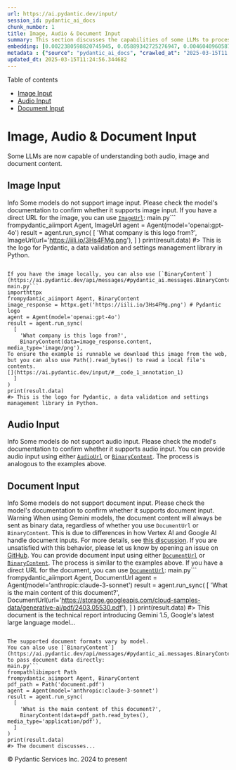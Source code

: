 ```yaml
---
url: https://ai.pydantic.dev/input/
session_id: pydantic_ai_docs
chunk_number: 1
title: Image, Audio & Document Input
summary: This section discusses the capabilities of some LLMs to process audio, image, and document inputs. It emphasizes the necessity of checking model documentation for image support and provides a code example demonstrating how to use image input with a direct URL in the Pydantic AI library.
embedding: [0.0022380598820745945, 0.05889342725276947, 0.004604096058756113, -0.011432540602982044, 0.029934242367744446, 0.01235884428024292, 0.023937642574310303, 0.016393141821026802, -0.004920989274978638, 0.0054359412752091885, -0.014540533535182476, -0.021256236359477043, -0.009165532886981964, -0.057772111147642136, -0.0566507950425148, -0.014906180091202259, -0.0030820933170616627, 0.02657029591500759, 0.02209722250699997, 0.025400228798389435, 0.06410998106002808, 0.0019394487608224154, -0.017806973308324814, 0.030153630301356316, 0.03047052212059498, -0.02396201901137829, -0.024949263781309128, 0.02766723558306694, 0.012870748527348042, -0.01908673532307148, -0.005496882367879152, -0.015125568024814129, -0.07337301969528198, -0.02881292626261711, -0.06240363046526909, 0.0378565788269043, -0.01519869640469551, 0.014552721753716469, -0.02717970684170723, 0.014638039283454418, -0.00784311257302761, -0.015210884623229504, 0.006904620677232742, 0.020086169242858887, -0.06211111322045326, 0.014418651349842548, -0.006928997114300728, 0.014357710257172585, -0.015430272556841373, 0.00823313556611538, -0.026424037292599678, 0.021853458136320114, 0.01214554999023676, -0.005478600040078163, 0.012919501401484013, -0.009915107861161232, -0.02920294925570488, 0.010006519965827465, -0.039294786751270294, -0.0529455803334713, 0.004479167051613331, -0.013943311758339405, 0.009464144706726074, 0.015527778305113316, -0.02341355010867119, -0.03476077318191528, -0.045681409537792206, -0.0005035253707319498, -0.05343310907483101, -0.023754820227622986, 0.04702211171388626, 0.007136196363717318, -0.02346230298280716, -0.004326814319938421, -0.009299603290855885, -0.020268991589546204, -0.03424886614084244, 0.03220124915242195, -0.010366071946918964, -0.033444445580244064, 0.02089058980345726, 0.0507517047226429, -0.016551587730646133, -0.02285289205610752, -0.03673526272177696, 0.044438209384679794, -0.05387188494205475, 0.015259637497365475, -0.026399660855531693, -0.06020975485444069, -0.02186564728617668, 0.018879536539316177, -0.0003127037489321083, 0.024181406944990158, 0.025668367743492126, 0.02766723558306694, -0.029787983745336533, -0.02449830062687397, 0.01257823221385479, 0.025790249928832054, 0.016003118827939034, -0.005088577512651682, -0.028398526832461357, -0.005637046881020069, 0.04977664723992348, -0.02652154304087162, 0.03719841316342354, -0.005167800467461348, -0.025960884988307953, -0.01482086256146431, -0.07395805418491364, -0.012249150313436985, 0.027033448219299316, 0.037442177534103394, -0.015734978020191193, -0.04960601031780243, -0.015430272556841373, -0.020695578306913376, -0.017587585374712944, -0.024132654070854187, -0.07078912109136581, 0.0030211524572223425, -0.008513463661074638, -0.024620182812213898, 0.054603178054094315, -0.008842545561492443, -0.031591836363077164, -0.03678401559591293, -0.06396371871232986, -0.008970522321760654, 0.04390192776918411, 0.026643425226211548, 0.040221091359853745, -0.030884921550750732, 0.010902353562414646, -0.027155330404639244, -0.009378827176988125, 0.012797619216144085, -0.056407030671834946, 0.02625340223312378, 0.06454875320196152, -0.03517517074942589, -0.010890165343880653, 0.027301589027047157, -0.02028118073940277, 0.01219430286437273, -0.04848469793796539, 0.005119048058986664, -0.025448981672525406, 0.006624291650950909, 0.002183212898671627, 0.01667346991598606, -0.028617914766073227, -0.026838436722755432, -0.04200056940317154, 0.02903231419622898, 0.05357936769723892, 0.06537755578756332, 0.001761196181178093, -0.036613378673791885, -0.006091057322919369, 0.04058673605322838, 0.0005766546237282455, -0.012748866342008114, -0.027740364894270897, 0.026716554537415504, 0.0037966270465403795, -0.005603529047220945, -0.034370750188827515, -0.01750226877629757, -0.04036734998226166, 0.0018114725826308131, -0.01391893532127142, -0.026424037292599678, -0.009659156203269958, -0.06055102497339249, -0.019732709974050522, -0.04195181652903557, -0.016478458419442177, -0.038465987890958786, -0.02537585236132145, 0.006599915213882923, -0.04719274491071701, 0.01262698508799076, -0.006301304325461388, -0.02537585236132145, -0.011639739386737347, 0.015929989516735077, -0.04953288286924362, 0.04041610285639763, 0.013138889335095882, 0.03746655583381653, 0.038856010884046555, 0.007209325674921274, 0.003571145236492157, -0.00194858992472291, 0.06645011901855469, -0.04509637504816055, 0.03629648685455322, -0.006551162339746952, 0.042463719844818115, 0.0547981895506382, -0.014406463131308556, 0.0010085742687806487, -0.030543651431798935, -0.04482823237776756, 0.0016316964756697416, 0.026058390736579895, -0.045413266867399216, -0.007940618321299553, 0.008342829532921314, -0.03176247328519821, -0.00022224437270779163, -0.039465419948101044, -0.05494444817304611, 0.007660289295017719, -0.051921769976615906, 0.02280413918197155, 0.03680839017033577, 0.01974489912390709, 0.0030028701294213533, 0.03844161331653595, 0.03451700881123543, 0.004857001360505819, -0.03427324444055557, 0.010189343243837357, -0.007757795043289661, -0.04982540011405945, 0.011463010683655739, 0.003604662837460637, 0.019549887627363205, 0.021024661138653755, 0.004564484115689993, -0.0075323134660720825, 0.044048186391592026, -0.042024943977594376, 0.03495578467845917, -0.016856294125318527, -0.0013330853544175625, -0.027325965464115143, 0.010481859557330608, -0.01541808433830738, 0.006459750700742006, 0.020268991589546204, -0.019220806658267975, 0.0065572564490139484, 0.0013658411335200071, -0.07488435506820679, 0.035345807671546936, 0.04799716919660568, -0.008361111395061016, -0.0018937430577352643, -0.02460799366235733, 0.0006101722246967256, 0.0005096194799989462, 0.0071666669100522995, -0.07191043347120285, 0.021682824939489365, -0.03680839017033577, 0.01596655324101448, 0.01679535210132599, 0.04146428778767586, -0.004722930956631899, -0.025351475924253464, 0.0049819303676486015, -0.021012471988797188, -0.02476644143462181, 0.011298470199108124, -0.020366497337818146, -0.05221428722143173, 0.0061245751567184925, 0.014662415720522404, 0.029885489493608475, -0.01809949055314064, -0.08131973445415497, 0.013662982732057571, -0.00932397972792387, 0.017648527398705482, 0.02051275596022606, 0.04056236147880554, -0.00841595884412527, 0.01219430286437273, -0.0165637768805027, 0.06801020354032516, -0.033005669713020325, 0.021304989233613014, 0.007276360876858234, -0.03047052212059498, 0.005039824638515711, 0.0037539685145020485, 0.03281065821647644, -0.005170847754925489, 0.03315192833542824, -0.03685714304447174, -0.01025028433650732, 0.001450396841391921, 0.03597959503531456, 0.011085175909101963, 0.03105555661022663, 0.019330499693751335, 0.015344955027103424, 0.00224872468970716, 0.017794786021113396, -0.015783730894327164, -0.003430980956181884, 0.05977097898721695, -0.028252268210053444, 0.0009803890716284513, 0.04031859710812569, -0.028447279706597328, -0.0037356861867010593, -0.011895691975951195, -0.011200964450836182, -0.01777040958404541, -0.03554081916809082, -0.008464711718261242, 0.05031292885541916, -0.005963081493973732, 0.010585459880530834, -0.007623724639415741, -0.01482086256146431, 0.017697280272841454, 0.047387756407260895, -0.017307257279753685, -0.0375153087079525, 0.013943311758339405, -0.011883503757417202, -0.002647888381034136, -0.04641269892454147, -0.0522630400955677, 0.008099065162241459, 0.025839002802968025, -0.005502976477146149, -0.0019470663974061608, 0.006496315356343985, -0.006642573978751898, -0.017477892339229584, -0.003324334044009447, -0.03768594190478325, 0.023864513263106346, -0.06571882218122482, -0.004799107555299997, -0.004573625512421131, 0.06098979711532593, -0.02735034190118313, -0.004406037740409374, -0.0215000007301569, 0.0831235870718956, 0.009689626283943653, -0.015308390371501446, -0.01123752910643816, 0.0012683355016633868, 0.03471202030777931, 0.05855215713381767, -0.03378571569919586, 0.013553288765251637, -0.055480729788541794, -0.015820294618606567, -0.03264002501964569, -0.013285147957503796, -0.09726190567016602, -0.023730443790555, -0.009068028070032597, 0.02903231419622898, 0.007276360876858234, -0.020902778953313828, -0.017904479056596756, -0.03541893512010574, 0.018282312899827957, 0.0049027069471776485, 0.00932397972792387, 0.005603529047220945, -0.035906463861465454, 0.0057497876696288586, -0.018903912976384163, -0.008166099898517132, -0.06869274377822876, 0.024157030507922173, -0.007184949237853289, 0.019878968596458435, 0.013516724109649658, 0.04351190850138664, 0.02247505821287632, -0.026399660855531693, 0.020147109404206276, 0.018014173954725266, -0.0027834821958094835, 0.005533447023481131, 0.028422903269529343, 0.03883163630962372, 0.03922165557742119, -0.0018206137465313077, -0.059624720364809036, 0.03412698581814766, -0.022158164530992508, 0.01907454803586006, 0.004003826528787613, 0.05021542310714722, 0.032835036516189575, -0.011523951776325703, 0.027642859145998955, -0.023913266137242317, -0.003107993397861719, 0.00801374763250351, 0.0014884850243106484, -0.016880670562386513, 0.057235829532146454, 0.007715136278420687, -0.002964781830087304, -0.0005077150999568403, 0.05967347323894501, -0.0017109198961406946, 0.0017825255636125803, -0.044316329061985016, 0.004826530814170837, -0.011030329391360283, 0.026107143610715866, 0.017697280272841454, 0.024754252284765244, 0.05782086402177811, -0.03451700881123543, -0.0738605484366417, -0.010457483120262623, -0.03439512476325035, -0.04680272191762924, 0.012316185049712658, 0.03909977525472641, -0.023060092702507973, 0.04977664723992348, -0.05981973186135292, -0.018245749175548553, 0.025717120617628098, 0.03632086515426636, -0.006727891508489847, -0.02159750647842884, -0.022231293842196465, -0.005691893864423037, 0.018952665850520134, -0.012096798047423363, 0.003510204143822193, 0.024303289130330086, -0.021902211010456085, 0.007093537598848343, 0.029544219374656677, -0.026765307411551476, 0.016320012509822845, -0.018196996301412582, 0.010140590369701385, 0.024376418441534042, -0.0762006863951683, 0.03654025122523308, 0.003967261873185635, -0.0044426023960113525, 0.017697280272841454, 0.00864144042134285, -0.019208617508411407, 0.06640136241912842, -0.045583903789520264, 0.024376418441534042, -0.055919501930475235, 0.034419503062963486, 0.0045797196216881275, 0.009506803005933762, -0.0037661567330360413, -0.034638889133930206, 0.003257298842072487, -0.010987670160830021, 0.007733418606221676, 0.0043725199066102505, -0.022401928901672363, 0.005119048058986664, -0.014150510542094707, 0.005734552629292011, -0.020707767456769943, -0.02964172512292862, -0.058698415756225586, 0.024266725406050682, -0.004485261160880327, -0.03612585365772247, -0.008799887262284756, 0.02280413918197155, 0.005036777351051569, -0.011024234816432, -0.012858560308814049, -0.0014336381573230028, 0.07761451601982117, -0.004927083384245634, -0.011005952954292297, 0.041976191103458405, -0.03461451455950737, -0.010561083443462849, 0.00028566113905981183, 0.01580810733139515, -0.013187642209231853, 0.01717318594455719, 0.012931689620018005, -0.03183560073375702, -0.019159864634275436, -0.0009544891072437167, -0.025717120617628098, -0.008019841276109219, -0.019001418724656105, 0.011761621572077274, 0.01848951354622841, -0.009439768269658089, -0.005042871460318565, -0.009866354987025261, -0.015783730894327164, 0.0050581069663167, 0.04824093356728554, -0.00403125025331974, 0.009293509647250175, 0.041805557906627655, 0.05406689643859863, 0.014942744746804237, 0.02822789177298546, -0.0008501276024617255, 0.06737641990184784, -0.013516724109649658, 0.015125568024814129, 0.010183248668909073, -0.017039116472005844, 0.008604875765740871, -0.024254536256194115, 0.019013606011867523, 0.013102324679493904, -0.012736679054796696, -0.007440901827067137, -0.004625425208359957, -0.018294502049684525, 0.014698980376124382, -0.015564342960715294, -0.020902778953313828, -0.023730443790555, -0.04319501295685768, 0.006368339527398348, -0.010780471377074718, -0.020378686487674713, -0.04638832435011864, -0.026935942471027374, -0.0035498158540576696, -0.00806859415024519, -0.05450567230582237, 0.017429139465093613, 0.01629563607275486, 0.021902211010456085, 0.011737245135009289, -0.022609127685427666, -0.00011283615458523855, 0.02783787064254284, 0.04958163574337959, -0.029446713626384735, 0.04551077261567116, -0.022401928901672363, 0.018123866990208626, 0.023121032863855362, 0.00396421505138278, -0.006660856306552887, -0.023498866707086563, 0.01968395709991455, -0.007258078549057245, -0.04438945651054382, 0.0013391794636845589, 0.0255464855581522, 4.737214112537913e-05, 0.042414966970682144, 0.025497732684016228, -0.048314061015844345, -0.004777777940034866, -0.009726190939545631, -0.006410997826606035, -0.001576849608682096, 0.041147395968437195, -0.005143424496054649, 0.022170351818203926, 0.00561876455321908, -0.016271259635686874, -0.0036442745476961136, -0.058698415756225586, 0.027374718338251114, -0.02854478545486927, -0.03478514775633812, 0.009738379158079624, 0.011024234816432, -0.01902579516172409, 0.02647279016673565, 0.028349773958325386, -0.012133362703025341, 0.009872449561953545, 0.011042517609894276, 0.020464003086090088, -0.008580499328672886, 0.00970790907740593, -0.019452381879091263, -0.009451956488192081, 0.0003094662388321012, 0.015479025430977345, 0.021585319191217422, -0.055090706795454025, 0.035297054797410965, 0.014564909972250462, 0.005719317123293877, -0.033225059509277344, 0.031469956040382385, 0.01930612325668335, 3.0470522688119672e-05, -0.0050916243344545364, 0.01568622514605522, -0.03588208928704262, -0.009159439243376255, -0.0027499645948410034, -0.009531179443001747, -0.021938776597380638, -0.04750964045524597, -0.02128061279654503, 0.0043725199066102505, -0.06425623595714569, 0.03244501352310181, 0.06025850772857666, -0.03544331341981888, -0.007288549095392227, 0.005481646861881018, 0.011572704650461674, -0.009774943813681602, 0.014942744746804237, 0.03685714304447174, -0.019513322040438652, -0.03337131813168526, -0.04551077261567116, 0.041098643094301224, -0.04434070363640785, 0.01902579516172409, 0.06615760177373886, 0.019769275560975075, -0.006185516249388456, -0.006819303147494793, -0.005472505930811167, -0.056407030671834946, -0.024083901196718216, -0.017319444566965103, -0.007075255271047354, 0.040830500423908234, 0.013163265772163868, -0.031128685921430588, 0.01794104464352131, -0.003994685597717762, -0.018611395731568336, -0.021853458136320114, 0.02159750647842884, -0.030153630301356316, -0.000317464757245034, -0.02460799366235733, 0.01831887848675251, 0.019891157746315002, 0.011121740564703941, -0.0021634071599692106, -0.033810093998909, -0.005554776173084974, -0.028032880276441574, 0.01132284663617611, -0.03366383537650108, 0.013431406579911709, 0.01848951354622841, -0.02017148584127426, -0.003525439416989684, 0.01602749526500702, 0.020768707618117332, 0.014747733250260353, -0.011335034854710102, -0.005889952182769775, -0.0467052161693573, -0.011188776232302189, 0.03822222352027893, -0.01794104464352131, 0.03293254226446152, -0.03807596489787102, 0.029885489493608475, -0.026716554537415504, -0.017136622220277786, 0.007623724639415741, -0.005323200486600399, 0.00047076959162950516, -0.05743084102869034, -0.007538407575339079, 0.007593254093080759, -0.04597392678260803, 0.025790249928832054, -0.001125885872170329, 0.01473554503172636, 0.042195580899715424, 0.01738038659095764, -0.025132087990641594, -0.01612500101327896, -0.023706067353487015, -0.01996428705751896, 0.055870749056339264, -0.005301870871335268, 0.013224206864833832, 0.001381076406687498, -0.0805884376168251, -0.024352042004466057, -0.03539456054568291, -0.032883789390325546, -0.0029906819108873606, -0.014174886979162693, -0.03615022823214531, -0.00024014580412767828, -0.0007145337876863778, 0.04258560389280319, -0.043170638382434845, -0.032128117978572845, 0.032079365104436874, 0.019159864634275436, 0.010152778588235378, -0.008141723461449146, -0.02964172512292862, -0.01391893532127142, 0.008763322606682777, -0.03144558146595955, 0.0045583900064229965, -0.03329818695783615, -0.01869671232998371, -0.018733277916908264, -0.003790533170104027, 0.021963153034448624, -0.032786283642053604, -0.006819303147494793, 0.007830924354493618, -0.029982995241880417, 0.009531179443001747, -0.01087797712534666, -0.04916723445057869, -0.024803005158901215, -0.01903798244893551, -0.028666667640209198, -0.009147251024842262, -0.05704081803560257, 0.03154308721423149, -0.019367065280675888, -0.0017124434234574437, 0.007215419784188271, -0.007288549095392227, -0.0015661849174648523, 0.01798979751765728, -0.022816328331828117, -0.010896258987486362, 0.00638662138953805, 0.02717970684170723, -0.06211111322045326, 0.004994118586182594, -0.026935942471027374, 0.007715136278420687, 0.005094671621918678, -0.03273753076791763, 0.019562074914574623, 0.009646967984735966, 0.002873370423913002, -0.005899093113839626, 0.009128968231379986, -0.00582596380263567, 0.015210884623229504, 0.019184241071343422, -0.004466978833079338, 0.006551162339746952, -0.026375284418463707, -0.011938351206481457, 0.031153062358498573, 0.020866213366389275, 0.007593254093080759, -0.0005705605144612491, -0.018026361241936684, -0.009159439243376255, -0.003430980956181884, 0.0312749445438385, 0.060892291367053986, -0.030007371678948402, 0.03293254226446152, -0.012438067235052586, 0.03917290270328522, -0.01897704228758812, 0.003601615782827139, -0.003287769388407469, 0.014491780661046505, -0.005746740847826004, 0.03922165557742119, -0.026984695345163345, -0.050069164484739304, -0.026619048789143562, -0.031469956040382385, -0.009592120535671711, -0.04970351606607437, 0.010024801827967167, -0.004543154966086149, -0.016612529754638672, 0.016880670562386513, 0.021634072065353394, -0.004366425797343254, -0.0735192745923996, -0.027959750965237617, 0.03822222352027893, -0.02805725671350956, 0.010274660773575306, -0.025497732684016228, 0.02203628234565258, 0.03407823294401169, 0.010323412716388702, -0.035345807671546936, -0.007574972230941057, -0.013943311758339405, 0.010536707006394863, -0.0272284597158432, 0.03359070420265198, -0.018842970952391624, 0.023584185168147087, -0.012761054560542107, 0.027374718338251114, -0.02302352711558342, -0.040001701563596725, 0.0019516369793564081, 0.026887189596891403, -0.008708475157618523, -0.01602749526500702, -0.01781916245818138, 0.0014930556062608957, 0.04139115661382675, 0.03493140637874603, 0.011712868697941303, -0.031591836363077164, -0.014199263416230679, 0.017477892339229584, 0.025497732684016228, -0.013004818931221962, 0.024205783382058144, 0.0053262473084032536, 0.014613662846386433, 0.006733985617756844, 0.021036848425865173, 0.01891610026359558, -0.03307880088686943, -0.004037344362586737, 0.017270691692829132, 0.0013315618271008134, -0.014881803654134274, -0.015783730894327164, -0.004984977655112743, 0.019098924472928047, 0.013212018646299839, -0.010213719680905342, 0.014650227501988411, 0.0032969105523079634, 0.015149944461882114, 0.014967121183872223, 0.010189343243837357, -0.02674093097448349, 0.0065267859026789665, 0.012078515253961086, 0.023767007514834404, -0.042683109641075134, -0.012675737962126732, -0.01836763136088848, 0.011036423034965992, -0.01908673532307148, -0.008818169124424458, -0.015405896119773388, 0.020537132397294044, -0.03461451455950737, -0.00041706528281793, -0.032079365104436874, 0.013845806010067463, 0.02613152004778385, 0.01957426406443119, 0.00599964614957571, -0.00393679179251194, 0.008726757951080799, 0.041805557906627655, -0.014199263416230679, -0.002756058704108, 0.03812471777200699, -0.030763039365410805, -0.003906321246176958, 0.03429761901497841, -0.021743765100836754, 0.02396201901137829, 0.013906747102737427, -0.043609414249658585, -0.03839286044239998, 0.01777040958404541, 0.03919728100299835, -0.03549206629395485, -0.004147038329392672, -0.013090136460959911, -0.06167233735322952, 0.005353671032935381, 0.018233560025691986, -0.00579854054376483, 0.04858219996094704, -0.035955216735601425, 0.05518821254372597, 0.007812642492353916, -0.03739342465996742, -0.029056690633296967, -0.0018785077845677733, -0.019281746819615364, -0.035467687994241714, -0.02001303993165493, 0.015661848708987236, -0.01486961543560028, 0.022621316835284233, 0.011274093762040138, -0.01402862835675478, -0.03615022823214531, 0.006788832601159811, -0.0014336381573230028, 0.057235829532146454, 0.012340561486780643, -0.03366383537650108, 0.006084963213652372, 0.0029678288847208023, 0.013626418076455593, 0.003044005250558257, 0.03515079617500305, -0.007392148952931166, -0.015929989516735077, -0.02493707649409771, -0.025839002802968025, -0.009055839851498604, 0.019111111760139465, -0.004652848932892084, -0.00624645734205842, -0.030031748116016388, 0.000818895292468369, -0.005953940097242594, -0.015539966523647308, 0.0036625568754971027, -0.012127268128097057, -0.024961452931165695, -0.027106577530503273, 0.0006067443173378706, -0.007879677228629589, 0.004351190757006407, -0.005953940097242594, -0.061818595975637436, 0.02881292626261711, 0.0007213896024040878, 0.0015798966633155942, 0.013077948242425919, -0.027277212589979172, 0.01208460982888937, -0.0006014119717292488, -0.005292729940265417, 0.018745465204119682, 0.0031597933266311884, 0.0034431691747158766, -0.019428005442023277, -0.04095238447189331, 0.016368765383958817, 0.055090706795454025, 0.018404195085167885, 0.0283253975212574, -0.023145409300923347, -0.015990929678082466, 0.026497166603803635, 0.019147677347064018, -0.00047762543545104563, 0.0011845416156575084, -0.016990363597869873, 0.01744132675230503, 0.016978176310658455, 0.037369050085544586, 0.03646712005138397, 0.012090703472495079, 0.02749660052359104, 0.05947846174240112, 0.050654198974370956, -0.013736112043261528, 0.009866354987025261, 0.025522109121084213, -0.006484127137809992, 0.003193310694769025, -0.006118481047451496, 0.013553288765251637, 0.03697902709245682, 0.0011693063424900174, 0.0010718005942180753, -0.005795493256300688, -0.005192176904529333, 0.01227352675050497, 0.025960884988307953, 0.010573271661996841, 0.008227040991187096, 0.03290816396474838, 0.00041325646452605724, 0.013955499976873398, 0.046339571475982666, 0.0016012259293347597, -1.1218151485081762e-05, 0.020768707618117332, -0.027082201093435287, 0.03178684785962105, -0.008793792687356472, -0.0055425879545509815, -0.014004251919686794, 0.012846372090280056, -0.02603401429951191, 0.01886734738945961, 0.023060092702507973, 0.021853458136320114, -0.02110997773706913, 0.016307823359966278, -0.013114512898027897, -0.002149695297703147, -0.009141156449913979, 0.024096090346574783, -0.04331689700484276, 0.0151743208989501, -0.015649661421775818, -0.012651361525058746, 0.018465137109160423, -0.007574972230941057, -0.030933674424886703, 0.013711735606193542, 0.02805725671350956, 0.02045181579887867, 0.03356632962822914, -0.00935445073992014, 0.024961452931165695, -0.0022350128274410963, -0.006410997826606035, 0.007574972230941057, -0.012352749705314636, -0.01374830026179552, 0.013321712613105774, -0.01003699004650116, 0.0014176410622894764, -0.022024093195796013, 0.049898527562618256, 0.020854026079177856, 0.011694586835801601, 0.04209807515144348, -0.00940320361405611, -0.04309750720858574, 0.01082922425121069, -0.0006101722246967256, 0.021256236359477043, 0.027204083278775215, -0.01052451878786087, -0.022487245500087738, 0.023279478773474693, 0.027277212589979172, 0.04953288286924362, -0.0005404708790592849, 0.0496547631919384, 0.003293863497674465, 0.025887755677103996, 0.011670210398733616, -0.0312749445438385, 0.02581462636590004, 0.012340561486780643, 0.0522630400955677, -0.013577665202319622, 0.003168934490531683, 0.008738946169614792, 0.012956066057085991, -0.022828515619039536, 0.008440335281193256, 0.0248273815959692, 0.0401235856115818, -0.015832483768463135, 0.027740364894270897, -0.004399943631142378, 0.008842545561492443, 0.007830924354493618, -0.017587585374712944, 0.020744331181049347, -0.0065572564490139484, 0.005506023298949003, -0.020805273205041885, -0.040879253298044205, 0.0009986713994294405, -0.0035833334550261497, -0.014577098190784454, 0.0012195826275274158, 0.007136196363717318, -0.04748526215553284, -0.009360544383525848, 0.017197562381625175, -0.003918509464710951, -0.0025214357301592827, 0.017794786021113396, 0.0013094707392156124, -0.03122619166970253, 0.0020841837394982576, 0.01733163371682167, 0.019001418724656105, -0.006941185332834721, 0.0019105017418041825, -0.03008050099015236, 0.01262698508799076, 0.022048469632864, 0.01304138358682394, -0.017051303759217262, -0.0038270975928753614, -0.013687359169125557, 0.018842970952391624, -0.05216553434729576, -0.015466837212443352, 0.006030116695910692, -0.02973923087120056, -0.003601615782827139, -0.012761054560542107, 0.009348356164991856, -0.022816328331828117, 0.0020506661385297775, -0.0401235856115818, -0.008982710540294647, 0.032518140971660614, -0.03817347064614296, 0.012663549743592739, -0.003418792737647891, -0.020256804302334785, 0.020147109404206276, 0.017453515902161598, -0.012931689620018005, 0.0013605088461190462, -0.013516724109649658, 0.02477862872183323, -0.013602041639387608, 0.06025850772857666, -0.03259127214550972, 0.014979309402406216, 0.015247449278831482, -0.04056236147880554, 0.004725978244096041, -0.05440816655755043, -0.027252836152911186, -0.0008013747283257544, -0.0312749445438385, -0.010207625105977058, -0.017453515902161598, -0.020354310050606728, 0.030933674424886703, 0.00517998868599534, -0.005429847165942192, 0.0036716980393975973, 0.014053004793822765, 0.03602834790945053, -0.005950893275439739, 0.05845465138554573, -0.007002125959843397, -0.01662471704185009, -0.00032698680297471583, 0.01120705809444189, 0.03997732698917389, 0.009884637780487537, -0.0008745039813220501, -0.004607142880558968, -0.02603401429951191, -0.013638606294989586, 0.03632086515426636, -0.00806859415024519, -0.00631349254399538, 0.009567744098603725, -0.010628118179738522, 0.010341695509850979, 0.004936224780976772, 0.01568622514605522, 0.0010512330336496234, 0.0312749445438385, 0.02165844850242138, -0.024583617225289345, -0.010366071946918964, -0.007044784724712372, 0.002996776020154357, 0.014418651349842548, -0.02547335810959339, 0.00877551082521677, 0.01402862835675478, 0.006490221247076988, -0.02647279016673565, 0.003168934490531683, 0.02564399130642414, -0.01869671232998371, -0.011012046597898006, -0.009774943813681602, -0.02995861880481243, -0.011493481695652008, 0.022267857566475868, 0.04239059239625931, 0.029836736619472504, -0.02696031890809536, -0.0176607146859169, 0.02159750647842884, 0.007672477513551712, -0.0011997768888249993, -0.014991497620940208, -0.0021740717347711325, 0.00779435969889164, 0.0026935942005366087, -0.014223639853298664, -0.006423186045140028, 0.007611536420881748, 0.009092404507100582, -0.036223359405994415, 0.010305130854249, 0.021024661138653755, -0.0040190620347857475, 0.03646712005138397, -0.03585771098732948, 0.041927438229322433, 0.025058958679437637, 0.04512074962258339, 0.011231434531509876, -0.018745465204119682, -0.02788662351667881, -0.016588153317570686, 0.005941751878708601, 0.05489569529891014, 0.014284580945968628, -0.01634438894689083, 0.006222080904990435, -0.008885204792022705, 0.017087869346141815, 0.029763607308268547, 0.004646754823625088, -0.02071995474398136, 0.008763322606682777, 0.03576020523905754, -0.0246567465364933, -0.026326531544327736, 0.00041630351915955544, 0.041805557906627655, -0.0437556691467762, -0.007258078549057245, 0.0009697243804112077, -0.03856349363923073, -0.0467052161693573, 0.023669501766562462, -0.007550595793873072, 0.023645125329494476, 0.0342244915664196, 0.04804592207074165, 0.00048333866288885474, 0.016222506761550903, -0.008214852772653103, -0.02412046678364277, -0.0218778345733881, 0.030689910054206848, -0.005740646738559008, -0.01892828941345215, -0.048362813889980316, 0.020549321547150612, 0.002681405982002616, 0.015149944461882114, -0.024900510907173157, 0.0014618233544752002, -0.038246601819992065, 0.02959297224879265, 0.02231661044061184, 0.005015448201447725, -0.009878543205559254, -0.02313322015106678, -0.006642573978751898, 0.0022685304284095764, -0.04163492098450661, 0.02285289205610752, -0.02598526142537594, -0.06971655786037445, 0.029227325692772865, 0.008050312288105488, -0.02744784764945507, 0.0050611537881195545, -0.007215419784188271, 0.038246601819992065, 0.017806973308324814, -0.013187642209231853, -0.018684525042772293, 0.002934311283752322, 0.006703515071421862, -0.019708333536982536, -0.006855867803096771, -0.02581462636590004, 0.0073251137509942055, 0.010323412716388702, 0.005009354092180729, -0.03866099938750267, -0.004406037740409374, -0.01974489912390709, -0.0007998512010090053, 9.522038453724235e-05, 0.018282312899827957, -0.0014785821549594402, 0.024242348968982697, 0.0026006591506302357, -0.02176814153790474, 0.02498582936823368, -0.018623583018779755, -0.002430024091154337, -0.007501842919737101, -0.007971088401973248, 0.0008128011832013726, 0.015113379806280136, 0.011249717324972153, -0.0038941327948123217, 0.014284580945968628, -0.030446145683526993, -0.06523129343986511, -0.003208545967936516, 0.024205783382058144, -0.007398243062198162, -0.026545919477939606, 0.011615362949669361, 0.00546641182154417, 0.00877551082521677, 0.022767575457692146, 0.023267291486263275, 0.038734130561351776, -0.0074530900456011295, 0.0054633645340800285, -0.034590136259794235, 0.007410431280732155, 0.011469105258584023, 0.008434240706264973, -0.04495011642575264, 0.01995209790766239, 0.00039230799302458763, -0.006514597684144974, 0.0009476332925260067, -0.002884034998714924, 0.0029236467089504004, 0.014089569449424744, -0.00032032138551585376, -0.012401502579450607, 0.022438492625951767, -0.030641157180070877, 0.013760488480329514, -0.017538832500576973, -0.011584892868995667, -0.032128117978572845, -0.012383220717310905, -0.009665249846875668, -0.0058869048953056335, 0.03658900409936905, 0.05333560332655907, 0.004402990452945232, -0.005472505930811167, 0.025570861995220184, -0.015223072841763496, -0.016551587730646133, -0.0029236467089504004, -0.010841412469744682, -0.011548328213393688, 0.0020034369081258774, 0.008135629817843437, 0.003778344951570034, 0.004573625512421131, -0.0018952665850520134, 0.023060092702507973, 0.00047610190813429654, -0.013248583301901817, 0.017039116472005844, 0.02056150883436203, 0.024912700057029724, 0.013906747102737427, 0.005835105199366808, -0.01569841429591179, 0.01374830026179552, -0.007769983261823654, 0.020817460492253304, 0.014698980376124382, 0.008434240706264973, -0.00490575423464179, -0.0013094707392156124, -0.007556689903140068, 0.023011339828372, 0.0017520550172775984, 0.004978883545845747, 0.01996428705751896, 0.01164583396166563, -0.032566893845796585, 0.011633645743131638, 0.00779435969889164, -0.01875765435397625, -0.019915534183382988, -0.0017535785445943475, -0.010347789153456688, 0.019513322040438652, -0.024705499410629272, -0.005502976477146149, 0.022231293842196465, -0.0014595380052924156, 0.030324265360832214, 0.025327099487185478, -0.026765307411551476, -0.00730073731392622, -0.008580499328672886, -0.00962259154766798, -0.012188209220767021, 0.022450681775808334, 0.03924603387713432, -0.0026280826423317194, -0.011926162987947464, 0.031859979033470154, -0.026277778670191765, -0.02423015981912613, -0.02783787064254284, -0.025180840864777565, -0.004287202376872301, -0.057284582406282425, 0.006752267945557833, 0.0030653346329927444, -0.014369898475706577, 0.020524945110082626, 0.018769841641187668, -0.00981760211288929, -0.0056218113750219345, -0.031591836363077164, 0.0003751683107111603, 0.02766723558306694, 0.0014884850243106484, -0.022609127685427666, -0.010146684013307095, -0.007867489010095596, 0.02800850383937359, 0.031153062358498573, -0.014979309402406216, -0.002043048618361354, -0.023255102336406708, 0.001902884105220437, -0.01025028433650732, -0.006697420962154865, 0.005247023887932301, 0.014991497620940208, 0.0034766867756843567, -0.003196357749402523, -0.02515646442770958, 0.024583617225289345, -0.02285289205610752, 0.03095805086195469, -0.008738946169614792, 0.0018129961099475622, -0.04117177054286003, 0.014126134105026722, 0.00403125025331974, 0.004649801645427942, -0.005667517427355051, -0.04019671306014061, 0.0005877002258785069, -0.03822222352027893, 0.0016789258224889636, 0.05972222611308098, 0.0026753118727356195, 0.014613662846386433, 0.04997165873646736, -0.011267999187111855, 0.03210374340415001, -0.02275538630783558, 0.009421485476195812, 0.021365931257605553, 0.004741213284432888, -0.022353176027536392, -0.003945932723581791, 0.021682824939489365, 0.013821429572999477, 0.002172548323869705, -0.022999150678515434, 0.012395408935844898, 0.015344955027103424, 0.002311189193278551, 0.015296202152967453, 0.02460799366235733, -0.009933390654623508, 0.037807825952768326, -0.015381519682705402, -0.04097675904631615, 0.01451615709811449, 0.011200964450836182, 0.0026128473691642284, 0.020817460492253304, -0.0038453799206763506, 0.03558957204222679, -0.0062525514513254166, 0.006660856306552887, 0.02203628234565258, -0.00967743806540966, 0.009391015395522118, 0.0050581069663167, -0.0032329224050045013, -0.018879536539316177, -0.04134240373969078, -0.03122619166970253, 0.005911281332373619, 0.012255243957042694, 0.007239796221256256, 0.006343963090330362, 0.0036716980393975973, -0.015113379806280136, -0.012151644565165043, 0.021524377167224884, 0.0342244915664196, 0.024924887344241142, -0.013541100546717644, -0.0360771007835865, -0.0012942354660481215, 0.004512684419751167, 0.003351757535710931, -0.009171627461910248, 0.005024589132517576, -0.04117177054286003, -0.0029556406661868095, 0.022938210517168045, 0.011743339709937572, -0.028032880276441574, 0.002416312461718917, -0.02073214389383793, -0.0027682469226419926, 0.0068436795845627785, -0.009835884906351566, -0.015308390371501446, 0.012761054560542107, 0.0356626994907856, -0.018891723826527596, -0.006429280154407024, -0.012529479339718819, -0.026984695345163345, -0.0001571136381244287, 0.035955216735601425, -0.03281065821647644, 0.012169926427304745, -0.004186649806797504, 0.011859127320349216, -0.012218679301440716, 0.018026361241936684, 0.0008486040751449764, -0.0015722790267318487, 0.006264739669859409, 0.0015966553473845124]
metadata : {"source": "pydantic_ai_docs", "crawled_at": "2025-03-15T11:24:56.343063", "url_path": "/input/", "chunk_size": 4287}
updated_dt: 2025-03-15T11:24:56.344682
---
```

Table of contents 
  * [ Image Input  ](https://ai.pydantic.dev/input/#image-input)
  * [ Audio Input  ](https://ai.pydantic.dev/input/#audio-input)
  * [ Document Input  ](https://ai.pydantic.dev/input/#document-input)


# Image, Audio & Document Input
Some LLMs are now capable of understanding both audio, image and document content.
## Image Input
Info
Some models do not support image input. Please check the model's documentation to confirm whether it supports image input.
If you have a direct URL for the image, you can use [`ImageUrl`](https://ai.pydantic.dev/api/messages/#pydantic_ai.messages.ImageUrl):
main.py```
frompydantic_aiimport Agent, ImageUrl
agent = Agent(model='openai:gpt-4o')
result = agent.run_sync(
  [
    'What company is this logo from?',
    ImageUrl(url='https://iili.io/3Hs4FMg.png'),
  ]
)
print(result.data)
#> This is the logo for Pydantic, a data validation and settings management library in Python.

```

If you have the image locally, you can also use [`BinaryContent`](https://ai.pydantic.dev/api/messages/#pydantic_ai.messages.BinaryContent):
main.py```
importhttpx
frompydantic_aiimport Agent, BinaryContent
image_response = httpx.get('https://iili.io/3Hs4FMg.png') # Pydantic logo
agent = Agent(model='openai:gpt-4o')
result = agent.run_sync(
  [
    'What company is this logo from?',
    BinaryContent(data=image_response.content, media_type='image/png'), 
To ensure the example is runnable we download this image from the web, but you can also use Path().read_bytes() to read a local file's contents.
[](https://ai.pydantic.dev/input/#__code_1_annotation_1)
  ]
)
print(result.data)
#> This is the logo for Pydantic, a data validation and settings management library in Python.

```

## Audio Input
Info
Some models do not support audio input. Please check the model's documentation to confirm whether it supports audio input.
You can provide audio input using either [`AudioUrl`](https://ai.pydantic.dev/api/messages/#pydantic_ai.messages.AudioUrl) or [`BinaryContent`](https://ai.pydantic.dev/api/messages/#pydantic_ai.messages.BinaryContent). The process is analogous to the examples above.
## Document Input
Info
Some models do not support document input. Please check the model's documentation to confirm whether it supports document input.
Warning
When using Gemini models, the document content will always be sent as binary data, regardless of whether you use `DocumentUrl` or `BinaryContent`. This is due to differences in how Vertex AI and Google AI handle document inputs.
For more details, see [this discussion](https://discuss.ai.google.dev/t/i-am-using-google-generative-ai-model-gemini-1-5-pro-for-image-analysis-but-getting-error/34866/4).
If you are unsatisfied with this behavior, please let us know by opening an issue on [GitHub](https://github.com/pydantic/pydantic-ai/issues).
You can provide document input using either [`DocumentUrl`](https://ai.pydantic.dev/api/messages/#pydantic_ai.messages.DocumentUrl) or [`BinaryContent`](https://ai.pydantic.dev/api/messages/#pydantic_ai.messages.BinaryContent). The process is similar to the examples above.
If you have a direct URL for the document, you can use [`DocumentUrl`](https://ai.pydantic.dev/api/messages/#pydantic_ai.messages.DocumentUrl):
main.py```
frompydantic_aiimport Agent, DocumentUrl
agent = Agent(model='anthropic:claude-3-sonnet')
result = agent.run_sync(
  [
    'What is the main content of this document?',
    DocumentUrl(url='https://storage.googleapis.com/cloud-samples-data/generative-ai/pdf/2403.05530.pdf'),
  ]
)
print(result.data)
#> This document is the technical report introducing Gemini 1.5, Google's latest large language model...

```

The supported document formats vary by model.
You can also use [`BinaryContent`](https://ai.pydantic.dev/api/messages/#pydantic_ai.messages.BinaryContent) to pass document data directly:
main.py```
frompathlibimport Path
frompydantic_aiimport Agent, BinaryContent
pdf_path = Path('document.pdf')
agent = Agent(model='anthropic:claude-3-sonnet')
result = agent.run_sync(
  [
    'What is the main content of this document?',
    BinaryContent(data=pdf_path.read_bytes(), media_type='application/pdf'),
  ]
)
print(result.data)
#> The document discusses...

```

© Pydantic Services Inc. 2024 to present